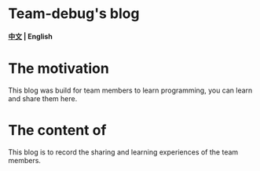 # Team-debug's blog

**[中文](/README.md) | English**

# The motivation

This blog was build for team members to learn programming, you can learn and share them here.

# The content of

This blog is to record the sharing and learning experiences of the team members.

